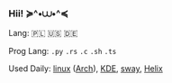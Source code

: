 ### Hii! ≽^•⩊•^≼

Lang: 🇵🇱 🇺🇸 🇩🇪

Prog Lang: `.py` `.rs` `.c` `.sh` `.ts`

Used Daily: [linux](https://github.com/torvalds/linux) ([Arch](https://github.com/archlinux)), [KDE](https://github.com/kde), [sway](https://github.com/swaywm/sway), [Helix](https://github.com/helix-editor/helix)
